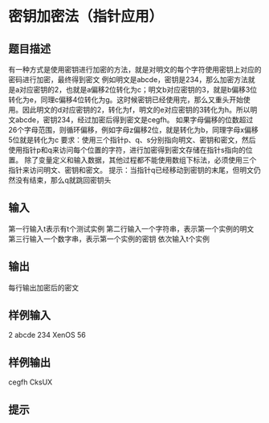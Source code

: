  # 密钥加密法（指针应用）
 ## 题目描述
 有一种方式是使用密钥进行加密的方法，就是对明文的每个字符使用密钥上对应的密码进行加密，最终得到密文
 例如明文是abcde，密钥是234，那么加密方法就是a对应密钥的2，也就是a偏移2位转化为c；明文b对应密钥的3，就是b偏移3位转化为e，同理c偏移4位转化为g。这时候密钥已经使用完，那么又重头开始使用。因此明文的d对应密钥的2，转化为f，明文的e对应密钥的3转化为h。所以明文abcde，密钥234，经过加密后得到密文是cegfh。
 如果字母偏移的位数超过26个字母范围，则循环偏移，例如字母z偏移2位，就是转化为b，同理字母x偏移5位就是转化为c
 要求：使用三个指针p、q、s分别指向明文、密钥和密文，然后使用指针p和q来访问每个位置的字符，进行加密得到密文存储在指针s指向的位置。
 除了变量定义和输入数据，其他过程都不能使用数组下标法，必须使用三个指针来访问明文、密钥和密文。
 提示：当指针q已经移动到密钥的末尾，但明文仍然没有结束，那么q就跳回密钥头
 
 ## 输入
 第一行输入t表示有t个测试实例
 第二行输入一个字符串，表示第一个实例的明文
 第三行输入一个数字串，表示第一个实例的密钥
 依次输入t个实例
 
 ## 输出
 每行输出加密后的密文
 
 ## 样例输入
 2
 abcde
 234
 XenOS
 56
 ## 样例输出
 cegfh
 CksUX
 ## 提示
 
